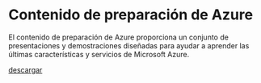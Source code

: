 <div>
<h1>Contenido de preparaci&oacute;n de Azure</h1>
<p>El contenido de preparaci&oacute;n de Azure proporciona un conjunto de presentaciones y demostraciones dise&ntilde;adas para ayudar a aprender las &uacute;ltimas caracter&iacute;sticas y servicios de Microsoft Azure.</p>
<p><a href="http://go.microsoft.com/fwlink/p/?LinkId=331133" class="solution-cta-link light-font arrowbtn green">descargar</a></p>
</div>

  [descargar]: http://go.microsoft.com/fwlink/p/?LinkId=331133
